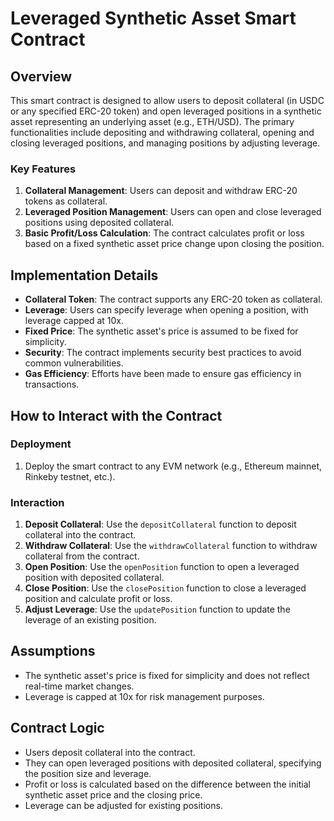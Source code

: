 # Leveraged Synthetic Asset Smart Contract

## Overview

This smart contract is designed to allow users to deposit collateral (in USDC or any specified ERC-20 token) and open leveraged positions in a synthetic asset representing an underlying asset (e.g., ETH/USD). The primary functionalities include depositing and withdrawing collateral, opening and closing leveraged positions, and managing positions by adjusting leverage.

### Key Features

1. **Collateral Management**: Users can deposit and withdraw ERC-20 tokens as collateral.
2. **Leveraged Position Management**: Users can open and close leveraged positions using deposited collateral.
3. **Basic Profit/Loss Calculation**: The contract calculates profit or loss based on a fixed synthetic asset price change upon closing the position.

## Implementation Details

- **Collateral Token**: The contract supports any ERC-20 token as collateral.
- **Leverage**: Users can specify leverage when opening a position, with leverage capped at 10x.
- **Fixed Price**: The synthetic asset's price is assumed to be fixed for simplicity.
- **Security**: The contract implements security best practices to avoid common vulnerabilities.
- **Gas Efficiency**: Efforts have been made to ensure gas efficiency in transactions.

## How to Interact with the Contract

### Deployment

1. Deploy the smart contract to any EVM network (e.g., Ethereum mainnet, Rinkeby testnet, etc.).

### Interaction

1. **Deposit Collateral**: Use the `depositCollateral` function to deposit collateral into the contract.
2. **Withdraw Collateral**: Use the `withdrawCollateral` function to withdraw collateral from the contract.
3. **Open Position**: Use the `openPosition` function to open a leveraged position with deposited collateral.
4. **Close Position**: Use the `closePosition` function to close a leveraged position and calculate profit or loss.
5. **Adjust Leverage**: Use the `updatePosition` function to update the leverage of an existing position.

## Assumptions

- The synthetic asset's price is fixed for simplicity and does not reflect real-time market changes.
- Leverage is capped at 10x for risk management purposes.

## Contract Logic

- Users deposit collateral into the contract.
- They can open leveraged positions with deposited collateral, specifying the position size and leverage.
- Profit or loss is calculated based on the difference between the initial synthetic asset price and the closing price.
- Leverage can be adjusted for existing positions.



